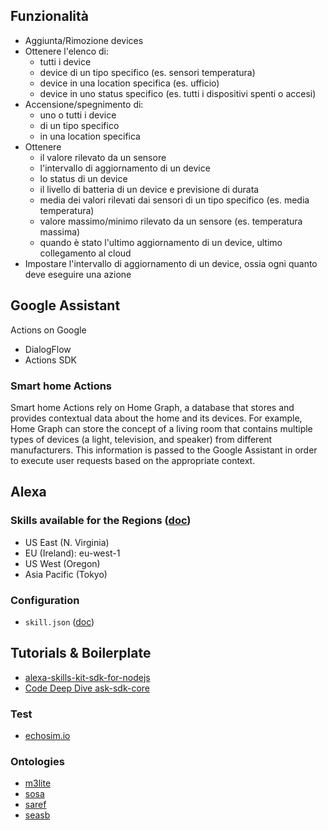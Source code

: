 ## Funzionalità
- Aggiunta/Rimozione devices
- Ottenere l'elenco di:
  - tutti i device
  - device di un tipo specifico (es. sensori temperatura)
  - device in una location specifica (es. ufficio)
  - device in uno status specifico (es. tutti i dispositivi spenti o accesi)
- Accensione/spegnimento di:
  - uno o tutti i device
  - di un tipo specifico 
  - in una location specifica
- Ottenere
  - il valore rilevato da un sensore
  - l'intervallo di aggiornamento di un device
  - lo status di un device
  - il livello di batteria di un device e previsione di durata
  - media dei valori rilevati dai sensori di un tipo specifico (es. media temperatura)
  - valore massimo/minimo rilevato da un sensore (es. temperatura massima)
  - quando è stato l'ultimo aggiornamento di un device, ultimo collegamento al cloud
- Impostare l'intervallo di aggiornamento di un device, ossia ogni quanto deve eseguire una azione


## Google Assistant
Actions on Google
- DialogFlow
- Actions SDK

### Smart home Actions
Smart home Actions rely on Home Graph, a database that stores and provides contextual data about the home and its devices. For example, Home Graph can store the concept of a living room that contains multiple types of devices (a light, television, and speaker) from different manufacturers. This information is passed to the Google Assistant in order to execute user requests based on the appropriate context.

## Alexa

### Skills available for the Regions ([doc](https://developer.amazon.com/docs/custom-skills/develop-skills-in-multiple-languages.html))

- US East (N. Virginia)
- EU (Ireland): eu-west-1
- US West (Oregon)
- Asia Pacific (Tokyo)

### Configuration

- `skill.json` ([doc](https://developer.amazon.com/docs/smapi/skill-manifest.html))

## Tutorials & Boilerplate

- [alexa-skills-kit-sdk-for-nodejs](https://github.com/alexa/alexa-skills-kit-sdk-for-nodejs)
- [Code Deep Dive ask-sdk-core](https://developer.amazon.com/blogs/alexa/post/dff6f892-ee90-4fef-954f-27ad84eb7739/code-deep-dive-introduction-to-the-ask-software-development-kit-for-node-js)

### Test

- [echosim.io](https://echosim.io/)

### Ontologies
- [m3lite](https://github.com/fiesta-iot/ontology/blob/master/m3-lite.owl)
- [sosa](https://github.com/w3c/sdw/blob/gh-pages/ssn/integrated/sosa.ttl)
- [saref](http://ontology.tno.nl/saref/)
- [seasb](https://ci.mines-stetienne.fr/seas/BatteryOntology-1.0.ttl)